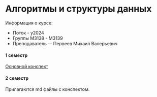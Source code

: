 # Алгоритмы и структуры данных

Информация о курсе:

* Поток - y2024
* Группы М3138 - М3139
* Преподаватель -- Первеев Михаил Валерьевич

#### 1 семестр

[Основной конспект](./Algorithms-1.pdf)

#### 2 семестр

Прилагаются md файлы с конспектом.

